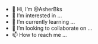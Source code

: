 - 👋 Hi, I’m @AsherBks
- 👀 I’m interested in ...
- 🌱 I’m currently learning ...
- 💞️ I’m looking to collaborate on ...
- 📫 How to reach me ...

<!---
AsherBks/AsherBks is a ✨ special ✨ repository because its `README.md` (this file) appears on your GitHub profile.
You can click the Preview link to take a look at your changes.
--->
